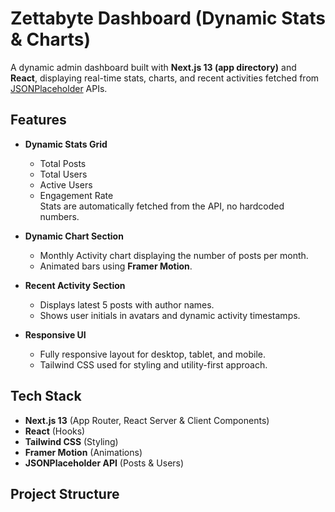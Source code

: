 # Zettabyte Dashboard (Dynamic Stats & Charts)

A dynamic admin dashboard built with **Next.js 13 (app directory)** and **React**, displaying real-time stats, charts, and recent activities fetched from [JSONPlaceholder](https://jsonplaceholder.typicode.com/) APIs.

## Features

- **Dynamic Stats Grid**  
  - Total Posts  
  - Total Users  
  - Active Users  
  - Engagement Rate  
  Stats are automatically fetched from the API, no hardcoded numbers.

- **Dynamic Chart Section**  
  - Monthly Activity chart displaying the number of posts per month.  
  - Animated bars using **Framer Motion**.  

- **Recent Activity Section**  
  - Displays latest 5 posts with author names.  
  - Shows user initials in avatars and dynamic activity timestamps.

- **Responsive UI**  
  - Fully responsive layout for desktop, tablet, and mobile.  
  - Tailwind CSS used for styling and utility-first approach.

## Tech Stack

- **Next.js 13** (App Router, React Server & Client Components)  
- **React** (Hooks)  
- **Tailwind CSS** (Styling)  
- **Framer Motion** (Animations)  
- **JSONPlaceholder API** (Posts & Users)

## Project Structure

